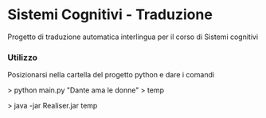 Sistemi Cognitivi - Traduzione
=================

Progetto di traduzione automatica interlingua per il corso di Sistemi cognitivi

### Utilizzo

Posizionarsi nella cartella del progetto python e dare i comandi

\> python main.py "Dante ama le donne" > temp

\> java -jar Realiser.jar temp